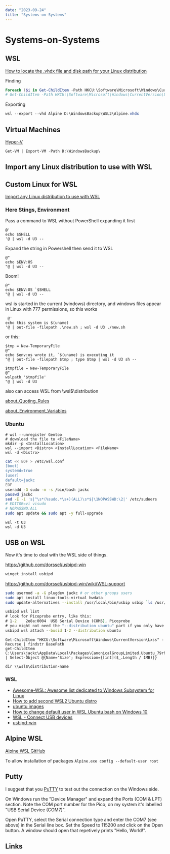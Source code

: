 ```yaml
---
date: "2023-09-24"
title: "Systems-on-Systems"
---
```

<!-- markdownlint-disable MD025 -->
# Systems-on-Systems
<!-- markdownlint-enable MD025 -->

## WSL

[How to locate the .vhdx file and disk path for your Linux distribution](https://learn.microsoft.com/en-us/windows/wsl/disk-space#how-to-locate-the-vhdx-file-and-disk-path-for-your-linux-distribution)

Finding

```PowerShell
Foreach ($i in Get-ChildItem -Path HKCU:\Software\Microsoft\Windows\CurrentVersion\Lxss) {write-host $i.GetValue("BasePath")}
# Get-ChildItem -Path HKCU:\Software\Microsoft\Windows\CurrentVersion\Lxss | foreach-object {write-host $_.GetValue("BasePath")}
```

Exporting

```PowerShell
wsl --export --vhd Alpine D:\WindowsBackup\WSL2\Alpine.vhdx
```

## Virtual Machines

[Hyper-V](https://learn.microsoft.com/en-us/windows-server/virtualization/hyper-v/hyper-v-on-windows-server)

```PowerShell
Get-VM | Export-VM -Path D:\WindowsBackup\
```

## Import any Linux distribution to use with WSL

## Custom Linux for WSL

[Import any Linux distribution to use with WSL](https://learn.microsoft.com/en-us/windows/wsl/use-custom-distro)

### Here Stings, Environment

Pass a command to WSL without PowerShell expanding it first

```PS
@'
echo $SHELL
'@ | wsl -d U3 --
```

Expand the string in Powershell then send it to WSL

```PS
@"
echo $ENV:OS
"@ | wsl -d U3 --
```

Boom!

```PS
@"
echo $ENV:OS `$SHELL
"@ | wsl -d U3 --
```

wsl is started in the current (windows) directory, and windows files appear in Linux with 777 permissions, so this works

```PS
 @'
echo this system is $(uname)
'@ | out-file -filepath .\new.sh ; wsl -d U3 ./new.sh
```

or this:

```PS
$tmp = New-TemporaryFile
@"
echo $env:os wrote it, `$(uname) is executing it
"@ | out-file -filepath $tmp ; type $tmp | wsl -d U3 sh --
```

```PS
$tmpfile = New-TemporaryFile
@"
wslpath '$tmpfile'
"@ | wsl -d U3
```

also can access WSL from \\wsl$\distribution

[about_Quoting_Rules](https://learn.microsoft.com/en-us/powershell/module/microsoft.powershell.core/about/about_quoting_rules?view=powershell-7.3)

[about_Environment_Variables](https://learn.microsoft.com/en-us/powershell/module/microsoft.powershell.core/about/about_environment_variables?view=powershell-7.3)

### Ubuntu

```PS
# wsl --unregister Gentoo
# download the file to <FileName>
mkdir -p <InstallLocation>
wsl --import <Distro> <InstallLocation> <FileName>
wsl -d <Distro>
```

```bash
cat << EOF > /etc/wsl.conf
[boot]
systemd=true
[user]
default=jackc
EOF
useradd -G sudo -m -s /bin/bash jackc
passwd jackc
sed -E -i 's|^\s*(%sudo.*\s+)(ALL)\s*$|\1NOPASSWD:\2|' /etc/sudoers
# EDITOR=vi visudo
# NOPASSWD:ALL
sudo apt update && sudo apt -y full-upgrade
```

```PS
wsl -t U3
wsl -d U3
```

## USB on WSL

Now it's time to deal with the WSL side of things.

<!-- markdownlint-disable MD034 -->
https://github.com/dorssel/usbipd-win
<!-- markdownlint-enable MD034 -->

```cmd
winget install usbipd
```

<!-- markdownlint-disable MD034 -->
https://github.com/dorssel/usbipd-win/wiki/WSL-support
<!-- markdownlint-enable MD034 -->

```bash
sudo usermod -a -G plugdev jackc # or other groups users
sudo apt install linux-tools-virtual hwdata
sudo update-alternatives --install /usr/local/bin/usbip usbip `ls /usr/lib/linux-tools/*/usbip | tail -n1` 20
```

```cmd
usbipd wsl list
# look for Picoprobe entry, like this:
# 1-2    2e8a:0004  USB Serial Device (COM5), Picoprobe
# you might not need the "--distribution ubuntu" part if you only have one WSL distribution installed
usbipd wsl attach --busid 1-2 --distribution ubuntu
```

```PS
Get-ChildItem "HKCU:\Software\Microsoft\Windows\CurrentVersion\Lxss" -Recurse | findstr BasePath
get-ChildItem C:\Users\jackc\AppData\Local\Packages\CanonicalGroupLimited.Ubuntu_79rhkp1fndgsc\LocalState\ext4.vhdx | Select-Object @{Name='Size'; Expression={[int]($_.Length / 1MB)}}
```

```PS
dir \\wsl$\distribution-name
```

### WSL

* [Awesome-WSL: Awesome list dedicated to Windows Subsystem for Linux](https://github.com/sirredbeard/Awesome-WSL#10-gui-apps)
* [How to add second WSL2 Ubuntu distro](https://superuser.com/questions/1515246/how-to-add-second-wsl2-ubuntu-distro-fresh-install)
* [ubuntu images](https://cloud-images.ubuntu.com/wsl/)
* [How to change default user in WSL Ubuntu bash on Windows 10](https://askubuntu.com/questions/816732/how-to-change-default-user-in-wsl-ubuntu-bash-on-windows-10)
* [WSL - Connect USB devices](https://learn.microsoft.com/en-us/windows/wsl/connect-usb)
* [usbipd-win](https://github.com/dorssel/usbipd-win)

## Alpine WSL

[Alpine WSL GitHub](https://github.com/agowa338/WSL-DistroLauncher-Alpine)

To allow installation of packages
`Alpine.exe config --default-user root`

## Putty

I suggest that you [PuTTY](https://www.chiark.greenend.org.uk/~sgtatham/putty/latest.html) to test out the connection on the Windows side.

On Windows run the "Device Manager" and expand the Ports (COM & LPT) section. Note the COM port number for the Pico; on my system it's labelled "USB Serial Device (COM7)".

Open PuTTY, select the Serial connection type and enter the COM7 (see above) in the Serial line box. Set the Speed to 115200 and click on the Open button. A window should open that repetively prints "Hello, World!".

## Links

<!-- markdownlint-disable MD034 -->
<!-- markdownlint-enable MD034 -->
